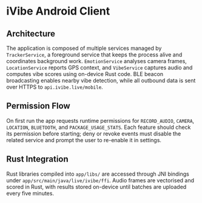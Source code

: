 # iVibe Android Client

## Architecture
The application is composed of multiple services managed by `TrackerService`, a foreground service that keeps the process alive and coordinates background work. `EmotionService` analyses camera frames, `LocationService` reports GPS context, and `VibeService` captures audio and computes vibe scores using on-device Rust code. BLE beacon broadcasting enables nearby vibe detection, while all outbound data is sent over HTTPS to `api.ivibe.live/mobile`.

## Permission Flow
On first run the app requests runtime permissions for `RECORD_AUDIO`, `CAMERA`, `LOCATION`, `BLUETOOTH`, and `PACKAGE_USAGE_STATS`. Each feature should check its permission before starting; deny or revoke events must disable the related service and prompt the user to re-enable it in settings.

## Rust Integration
Rust libraries compiled into `app/libs/` are accessed through JNI bindings under `app/src/main/java/live/ivibe/ffi`. Audio frames are vectorised and scored in Rust, with results stored on-device until batches are uploaded every five minutes.
